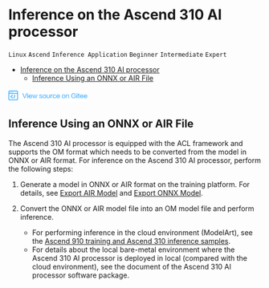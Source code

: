# Inference on the Ascend 310 AI processor

`Linux` `Ascend` `Inference Application` `Beginner` `Intermediate` `Expert`

<!-- TOC -->

- [Inference on the Ascend 310 AI processor](#inference-on-the-ascend-310-ai-processor)
    - [Inference Using an ONNX or AIR File](#inference-using-an-onnx-or-air-file)

<!-- /TOC -->

<a href="https://gitee.com/mindspore/docs/blob/r1.0/tutorials/inference/source_en/multi_platform_inference_ascend_310.md" target="_blank"><img src="./_static/logo_source.png"></a>

## Inference Using an ONNX or AIR File

The Ascend 310 AI processor is equipped with the ACL framework and supports the OM format which needs to be converted from the model in ONNX or AIR format. For inference on the Ascend 310 AI processor, perform the following steps:

1. Generate a model in ONNX or AIR format on the training platform. For details, see [Export AIR Model](https://www.mindspore.cn/tutorial/training/en/r1.0/use/save_model.html#export-air-model) and [Export ONNX Model](https://www.mindspore.cn/tutorial/training/en/r1.0/use/save_model.html#export-onnx-model).

2. Convert the ONNX or AIR model file into an OM model file and perform inference.
   - For performing inference in the cloud environment (ModelArt), see the [Ascend 910 training and Ascend 310 inference samples](https://support.huaweicloud.com/bestpractice-modelarts/modelarts_10_0026.html).
   - For details about the local bare-metal environment where the Ascend 310 AI processor is deployed in local (compared with the cloud environment), see the document of the Ascend 310 AI processor software package.
